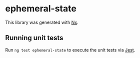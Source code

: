 # ephemeral-state

This library was generated with [Nx](https://nx.dev).

## Running unit tests

Run `ng test ephemeral-state` to execute the unit tests via [Jest](https://jestjs.io).
